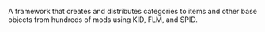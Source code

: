 A framework that creates and distributes categories to items and other base objects from hundreds of mods using KID, FLM, and SPID.